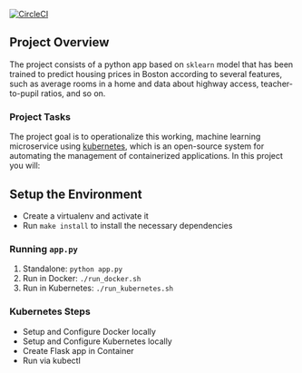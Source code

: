 [![CircleCI](https://circleci.com/gh/prashanthpallu/udacity-ml-microservices-kubernetes/tree/master.svg?style=svg)](https://circleci.com/gh/prashanthpallu/udacity-ml-microservices-kubernetes/tree/master)

## Project Overview

The project consists of a python app based on `sklearn` model that has been trained to predict housing prices in Boston according to several features, such as average rooms in a home and data about highway access, teacher-to-pupil ratios, and so on. 

### Project Tasks

The project goal is to operationalize this working, machine learning microservice using [kubernetes](https://kubernetes.io/), which is an open-source system for automating the management of containerized applications. In this project you will:

## Setup the Environment

* Create a virtualenv and activate it
* Run `make install` to install the necessary dependencies

### Running `app.py`

1. Standalone:  `python app.py`
2. Run in Docker:  `./run_docker.sh`
3. Run in Kubernetes:  `./run_kubernetes.sh`

### Kubernetes Steps

* Setup and Configure Docker locally
* Setup and Configure Kubernetes locally
* Create Flask app in Container
* Run via kubectl
